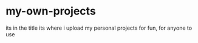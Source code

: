 # my-own-projects
its in the title
its where i upload my personal projects for fun, for anyone to use
